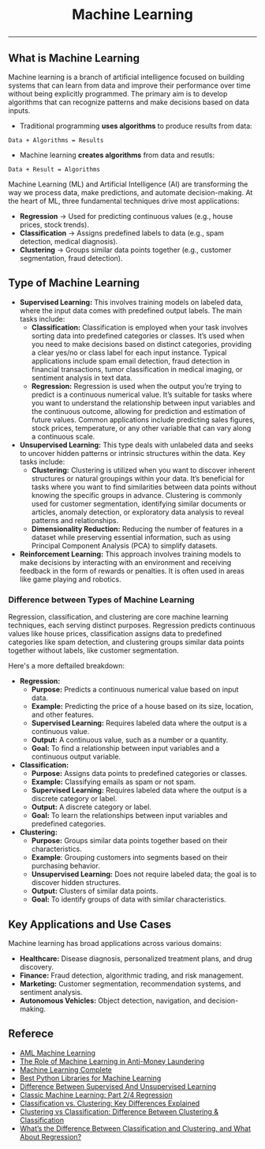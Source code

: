 # <p align="center"> Machine Learning</p>
---

## What is Machine Learning
Machine learning is a branch of artificial intelligence focused on building systems that can learn from data and improve their performance over time without being explicitly programmed. The primary aim is to develop algorithms that can recognize patterns and make decisions based on data inputs.

* Traditional programming **uses algorithms** to produce results from data:
```
Data + Algorithms = Results
```
* Machine learning **creates algorithms** from data and resutls:
```
Data + Result = Algorithms
```

Machine Learning (ML) and Artificial Intelligence (AI) are transforming the way we process data, make predictions, and automate decision-making. At the heart of ML, three fundamental techniques drive most applications:
* **Regression** → Used for predicting continuous values (e.g., house prices, stock trends).
* **Classification** → Assigns predefined labels to data (e.g., spam detection, medical diagnosis).
* **Clustering** → Groups similar data points together (e.g., customer segmentation, fraud detection).


## Type of Machine Learning
* **Supervised Learning:** This involves training models on labeled data, where the input data comes with predefined output labels. The main tasks include:
  * **Classification:** Classification is employed when your task involves sorting data into predefined categories or classes. It’s used when you need to make decisions based on distinct categories, providing a clear yes/no or class label for each input instance. Typical applications include spam email detection, fraud detection in financial transactions, tumor classification in medical imaging, or sentiment analysis in text data.
  * **Regression:** Regression is used when the output you’re trying to predict is a continuous numerical value. It’s suitable for tasks where you want to understand the relationship between input variables and the continuous outcome, allowing for prediction and estimation of future values. Common applications include predicting sales figures, stock prices, temperature, or any other variable that can vary along a continuous scale.
* **Unsupervised Learning:** This type deals with unlabeled data and seeks to uncover hidden patterns or intrinsic structures within the data. Key tasks include:
  * **Clustering:** Clustering is utilized when you want to discover inherent structures or natural groupings within your data. It’s beneficial for tasks where you want to find similarities between data points without knowing the specific groups in advance. Clustering is commonly used for customer segmentation, identifying similar documents or articles, anomaly detection, or exploratory data analysis to reveal patterns and relationships.
  * **Dimensionality Reduction:** Reducing the number of features in a dataset while preserving essential information, such as using Principal Component Analysis (PCA) to simplify datasets.
* **Reinforcement Learning:** This approach involves training models to make decisions by interacting with an environment and receiving feedback in the form of rewards or penalties. It is often used in areas like game playing and robotics.

### Difference between Types of Machine Learning
Regression, classification, and clustering are core machine learning techniques, each serving distinct purposes. Regression predicts continuous values like house prices, classification assigns data to predefined categories like spam detection, and clustering groups similar data points together without labels, like customer segmentation.

Here's a more deftailed breakdown:
* **Regression:**
  * **Purpose:** Predicts a continuous numerical value based on input data.
  * **Example:** Predicting the price of a house based on its size, location, and other features.
  * **Supervised Learning:** Requires labeled data where the output is a continuous value.
  * **Output:** A continuous value, such as a number or a quantity.
  * **Goal:** To find a relationship between input variables and a continuous output variable. 
* **Classification:**
  * **Purpose:** Assigns data points to predefined categories or classes.
  * **Example:** Classifying emails as spam or not spam.
  * **Supervised Learning:** Requires labeled data where the output is a discrete category or label.
  * **Output:** A discrete category or label.
  * **Goal:** To learn the relationships between input variables and predefined categories.
* **Clustering:**
  * **Purpose:** Groups similar data points together based on their characteristics.
  * **Example**: Grouping customers into segments based on their purchasing behavior.
  * **Unsupervised Learning:** Does not require labeled data; the goal is to discover hidden structures.
  * **Output:** Clusters of similar data points.
  * **Goal:** To identify groups of data with similar characteristics.

## Key Applications and Use Cases
Machine learning has broad applications across various domains:
* **Healthcare:** Disease diagnosis, personalized treatment plans, and drug discovery.
* **Finance:** Fraud detection, algorithmic trading, and risk management.
* **Marketing:** Customer segmentation, recommendation systems, and sentiment analysis.
* **Autonomous Vehicles:** Object detection, navigation, and decision-making.

## Referece
* [AML Machine Learning](https://sumsub.com/blog/aml-machine-learning/)
* [The Role of Machine Learning in Anti-Money Laundering](https://financialcrimeacademy.org/machine-learning-algorithms-for-aml/)
* [Machine Learning Complete](https://github.com/Nyandwi/machine_learning_complete)
* [Best Python Libraries for Machine Learning](https://www.geeksforgeeks.org/best-python-libraries-for-machine-learning/)
* [Difference Between Supervised And Unsupervised Learning](https://talent500.com/blog/supervised-vs-unsupervised-learning-differences/#:~:text=Data%20Labeling%20and%20Input%20Supervised%20Learning:%20Requires,predict%20specific%20outcomes%20based%20on%20historical%20data.)
* [Classic Machine Learning: Part 2/4 Regression](https://medium.com/@a.r.amouzad.m/classic-machine-learning-part-2-4-regression-24086d7cc374)
* [Classification vs. Clustering: Key Differences Explained](https://www.simplilearn.com/tutorials/data-analytics-tutorial/classification-vs-clustering#:~:text=Clustering%20is%20an%20example%20of%20an%20unsupervised,consistent%2C%20then%20we%20have%20a%20regression%20problem.)
* [Clustering vs Classification: Difference Between Clustering & Classification](https://www.upgrad.com/blog/clustering-vs-classification/)
* [What’s the Difference Between Classification and Clustering, and What About Regression?](https://pg-p.ctme.caltech.edu/blog/data-analytics/difference-between-classification-clustering-regression)
